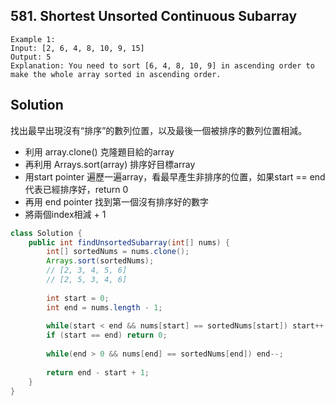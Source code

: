 ## 581. Shortest Unsorted Continuous Subarray

```
Example 1:
Input: [2, 6, 4, 8, 10, 9, 15]
Output: 5
Explanation: You need to sort [6, 4, 8, 10, 9] in ascending order to make the whole array sorted in ascending order.
```

## Solution

找出最早出現沒有“排序”的數列位置，以及最後一個被排序的數列位置相減。

- 利用 array.clone() 克隆題目給的array
- 再利用 Arrays.sort(array) 排序好目標array
- 用start pointer 遍歷一遍array，看最早產生非排序的位置，如果start == end 代表已經排序好，return 0
- 再用 end pointer 找到第一個沒有排序好的數字
- 將兩個index相減 + 1


```java
class Solution {
    public int findUnsortedSubarray(int[] nums) {
        int[] sortedNums = nums.clone();
        Arrays.sort(sortedNums);
        // [2, 3, 4, 5, 6]
        // [2, 5, 3, 4, 6]
        
        int start = 0;
        int end = nums.length - 1;
        
        while(start < end && nums[start] == sortedNums[start]) start++;
        if (start == end) return 0;
        
        while(end > 0 && nums[end] == sortedNums[end]) end--;
        
        return end - start + 1;
    }
}
```